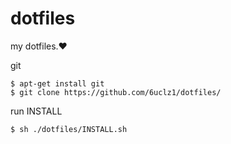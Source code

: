 # dotfiles
my dotfiles.❤️

git

    $ apt-get install git
    $ git clone https://github.com/6uclz1/dotfiles/

run INSTALL

    $ sh ./dotfiles/INSTALL.sh
    
